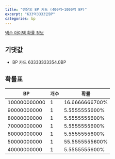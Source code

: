 ```yaml
---
title: "행운의 BP 카드 (400억~1000억 BP)"
excerpt: "633억3333만BP"
categories: bp
---
```

[넥슨 아이템 확률 정보](http://iteminfo.nexon.com/probability/fco?sn=7507)

## 기댓값
  - BP 카드 63333333354.0BP

## 확률표

|BP|개수|확률|
|---|---|---|
|100000000000|1|16.6666666700%|
|90000000000|1|5.5555555600%|
|80000000000|1|5.5555555600%|
|70000000000|1|5.5555555600%|
|60000000000|1|5.5555555600%|
|50000000000|1|55.5555555600%|
|40000000000|1|5.5555555600%|
